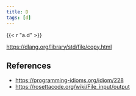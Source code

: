 ```yaml
---
title: D
tags: [d]
---
```


{{< r "a.d" >}}

<https://dlang.org/library/std/file/copy.html>

## References

- <https://programming-idioms.org/idiom/228>
- <https://rosettacode.org/wiki/File_input/output>
